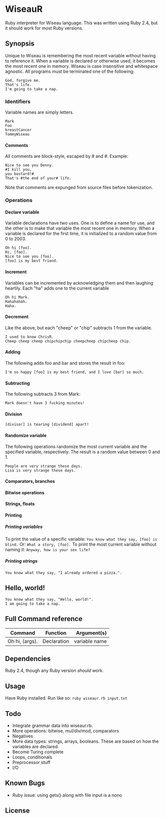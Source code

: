 # WiseauR
Ruby interpreter for Wiseau language. This was written using Ruby 2.4, but it should work for most Ruby versions.
## Synopsis
Unique to Wiseau is remembering the most recent variable without having to reference it. When a variable is declared or otherwise used, it becomes the most recent one in memory.
Wiseau is case insensitive and whitespace agnostic.
All programs must be terminated one of the following:
```
God, forgive me.
That's life.
I'm going to take a nap.
```
### Identifiers
Variable names are simply letters.
```
Mark
Foo
breastCancer
TommyWiseau
```
#### Comments
All comments are block-style, escaped by # and #. Example:
```
Nice to see you Denny.
#I kill you,
you bastard!#
That's #the end of your# life.
```
Note that comments are expunged from source files before tokenization.
### Operations
#### Declare variable
Variable declarations have two uses. One is to define a name for use, and the other is to make that variable the most recent one in memory. When a variable is declared for the first time, it is initialized to a random value from 0 to 2003.
```
Oh hi [foo].
Hi, [foo].
Nice to see you [foo].
[foo] is my best friend.
```
#### Increment
Variables can be incremented by acknowledging them and then laughing heartily. Each "ha" adds one to the current variable
```
Oh hi Mark.
Hahahahah.
Haha.
```
#### Decrement
Like the above, but each "cheep" or "chip" subtracts 1 from the variable.
```
I used to know ChrisR.
Cheep cheep cheep chipchipchip cheepcheep chipcheep chip.
```
#### Adding
The following adds foo and bar and stores the result in foo:
```
I'm so happy [foo] is my best friend, and I love [bar] so much.
```
#### Subtracting
The following subtracts 3 from Mark:
```
Mark doesn't have 3 fucking minutes!
```
#### Division
```
[divisor] is tearing [dividend] apart!
```
#### Randomize variable
The following operations randomize the most current variable and the specified variable, respectively. The result is a random value between 0 and 1.
```
People are very strange these days.
Lisa is very strange these days.
```
#### Comparators, branches
#### Bitwise operations
#### Strings, floats
#### Printing
##### Printing variables
To print the value of a specific variable:
`You know what they say, [foo] is blind.`
Or:
`What a story, [foo].`
To print the most current variable without naming it:
`Anyway, how is your sex life?`
##### Printing strings
`You know what they say, "I already ordered a pizza.".`
## Hello, world!
```
You know what they say, "Hello, world!".
I am going to take a nap.
```

## Full Command reference
| Command       | Function      | Argument(s)  |
| ------------- |:-------------:| -----------: |
| Oh hi, (args).| Declaration 	| variable name|
## Dependencies
Ruby 2.4, though any Ruby version *should* work.
## Usage
Have Ruby installed. Run like so:
`ruby wiseaur.rb input.txt`
## Todo
* Integrate grammar data into wiseaur.rb.
* More operations: bitwise, mul/div/mod, comparators
* Negatives
* More data types: strings, arrays, booleans. These are based on how the variables are declared.
* Become Turing complete
* Loops, conditionals
* Preprocessor stuff
* I/O
## Known Bugs
* Ruby issue: using gets() along with file input is a nono
## License
